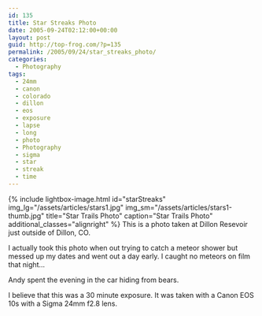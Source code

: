 ```yaml
---
id: 135
title: Star Streaks Photo
date: 2005-09-24T02:12:00+00:00
layout: post
guid: http://top-frog.com/?p=135
permalink: /2005/09/24/star_streaks_photo/
categories:
  - Photography
tags:
  - 24mm
  - canon
  - colorado
  - dillon
  - eos
  - exposure
  - lapse
  - long
  - photo
  - Photography
  - sigma
  - star
  - streak
  - time
---
```


{% include lightbox-image.html 
  id="starStreaks"
  img_lg="/assets/articles/stars1.jpg"
  img_sm="/assets/articles/stars1-thumb.jpg"
  title="Star Trails Photo"
  caption="Star Trails Photo"
  additional_classes="alignright"
%} This is a photo taken at Dillon Resevoir just outside of Dillon, CO.

I actually took this photo when out trying to catch a meteor shower but messed up my dates and went out a day early. I caught no meteors on film that night…

Andy spent the evening in the car hiding from bears.

I believe that this was a 30 minute exposure. It was taken with a Canon EOS 10s with a Sigma 24mm f2.8 lens.
